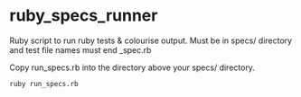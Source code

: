 # ruby_specs_runner
Ruby script to run ruby tests &amp; colourise output. Must be in specs/ directory and test file names must end _spec.rb

Copy run_specs.rb into the directory above your specs/ directory.

`ruby run_specs.rb`
